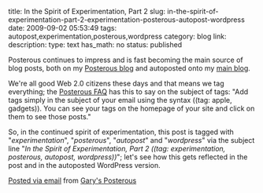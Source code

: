 title: In the Spirit of Experimentation, Part 2
slug: in-the-spirit-of-experimentation-part-2-experimentation-posterous-autopost-wordpress
date: 2009-09-02 05:53:49
tags: autopost,experimentation,posterous,wordpress
category: blog
link: 
description: 
type: text
has_math: no
status: published

Posterous continues to impress and is fast becoming the main source of blog posts, both on my [Posterous blog](http://vicchi.posterous.com/ "http://vicchi.posterous.com/") and autoposted onto my [main blog](/ "/").


We're all good Web 2.0 citizens these days and that means we tag everything; the [Posterous FAQ](http://posterous.com/faq "http://posterous.com/faq") has this to say on the subject of tags:
"Add tags simply in the subject of your email using the syntax ((tag: apple, gadgets)). You can see your tags on the homepage of your site and click on them to see those posts."



So, in the continued spirit of experimentation, this post is tagged with "*experimentation*", "*posterous*", "*autopost*" and "*wordpress*" via the subject line "*In the Spirit of Experimentation, Part 2 ((tag: experimentation, posterous, autopost, wordpress))*"; let's see how this gets reflected in the post and in the autoposted WordPress version.




[Posted via email](http://posterous.com "http://posterous.com") from [Gary's Posterous](http://vicchi.posterous.com/in-the-spirit-of-experimentation-part-2 "http://vicchi.posterous.com/in-the-spirit-of-experimentation-part-2")



